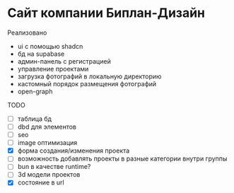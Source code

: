 # Сайт компании Биплан-Дизайн

Реализовано
- ui с помощью shadcn
- бд на supabase
- админ-панель с регистрацией
- управление проектами
- загрузка фотографий в локальную директорию
- кастомный порядок размещения фотографий
- open-graph

TODO
- [ ] таблица бд
- [ ] dbd для элементов
- [ ] seo
- [ ] image оптимизация
- [X] форма создания/изменения проекта
- [ ] возможность добавлять проекты в разные категории внутри группы
- [ ] bun в качестве runtime?
- [ ] 3d модели проектов
- [X] состояние в url
